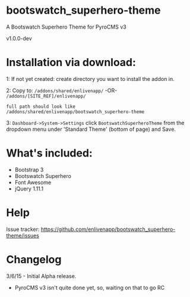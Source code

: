 # bootswatch_superhero-theme
A Bootswatch Superhero Theme for PyroCMS v3

v1.0.0-dev

# Installation via download:
1: If not yet created: create directory you want to install the addon in.

2: Copy to: `/addons/shared/enlivenapp/`  -OR-  `/addons/[SITE_REF]/enlivenapp/`  

    full path should look like
    /addons/shared/enlivenapp/bootswatch_superhero-theme


3: `Dashboard->System->Settings` click `BootswatchSuperheroTheme` from the dropdown menu under 'Standard Theme' (bottom of page) and Save.

# What's included:
 - Bootstrap 3
 - Bootswatch Superhero
 - Font Awesome
 - jQuery 1.11.1


# Help

Issue tracker:  https://github.com/enlivenapp/bootswatch_superhero-theme/issues



# Changelog

3/6/15 - Initial Alpha release.  
 - PyroCMS v3 isn't quite done yet, so, waiting on that to go RC



